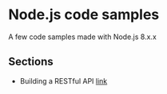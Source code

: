 # Node.js code samples

A few code samples made with Node.js 8.x.x

## Sections
- Building a RESTful API [link](https://github.com/jorgimello/nodejs-samples/tree/master/restful-app)

